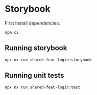 # Storybook

First install dependencies:

```
npm ci
```

## Running storybook

```
npx nx run shared-feat-login:storybook
```

## Running unit tests

```
npx nx run shared-feat-login:test
```

